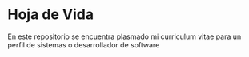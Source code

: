 # Hoja de Vida
En este repositorio se encuentra plasmado mi curriculum vitae para un perfil de sistemas o desarrollador de software
